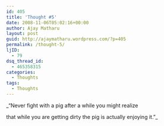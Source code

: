 ```yaml
---
id: 405
title: 'Thought #5'
date: 2008-11-06T05:02:16+00:00
author: Ajay Matharu
layout: post
guid: http://ajaymatharu.wordpress.com/?p=405
permalink: /thought-5/
ljID:
  - 79
dsq_thread_id:
  - 465358315
categories:
  - Thoughts
tags:
  - Thoughts
---
```

_&#8220;Never fight with a pig after a while you might realize
  
that while you are getting dirty the pig is actually enjoying it.&#8221;_